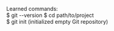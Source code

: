 Learned commands:                                                       
$ git --version 
$ cd path/to/project  
$ git init  (initialized empty Git repository)

